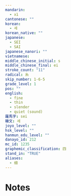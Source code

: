 ```yaml
---
mandarin:
  - xì
cantonese: ""
korean:
  - 세
korean_native: ""
japanese:
  - SEI
  - SAI
japanese_nanori: ""
vietnamese:
middle_chinese_initial: s
middle_chinese_final: ei
stroke_count: "11"
radical: 糸
skip_number: 1-6-5
grade_level: 1
pos: ""
english:
  - fine
  - thin
  - slender
  - quiet (sound)
羅馬字: sei
韓文: 세
joyo_level: ""
hsk_level: ""
hanmun_edu_level: ""
danayo_id: 212
mc_id: 1235
graphemic_classification: 四
stand_in: "TRUE"
aliases:
  - 细
---
```


# Notes
